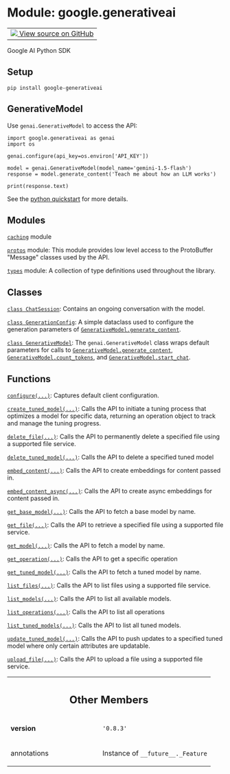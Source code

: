 
# Module: google.generativeai

<!-- Insert buttons and diff -->

<table class="tfo-notebook-buttons tfo-api nocontent">
<td>
  <a target="_blank" href="https://github.com/google/generative-ai-python/blob/master/google/generativeai/__init__.py">
    <img src="https://www.tensorflow.org/images/GitHub-Mark-32px.png" />
    View source on GitHub
  </a>
</td>
</table>



Google AI Python SDK



## Setup

```posix-terminal
pip install google-generativeai
```

## GenerativeModel

Use `genai.GenerativeModel` to access the API:

```
import google.generativeai as genai
import os

genai.configure(api_key=os.environ['API_KEY'])

model = genai.GenerativeModel(model_name='gemini-1.5-flash')
response = model.generate_content('Teach me about how an LLM works')

print(response.text)
```

See the [python quickstart](https://ai.google.dev/tutorials/python_quickstart) for more details.

## Modules

[`caching`](../google/generativeai/caching.md) module

[`protos`](../google/generativeai/protos.md) module: This module provides low level access to the ProtoBuffer "Message" classes used by the API.

[`types`](../google/generativeai/types.md) module: A collection of type definitions used throughout the library.

## Classes

[`class ChatSession`](../google/generativeai/ChatSession.md): Contains an ongoing conversation with the model.

[`class GenerationConfig`](../google/generativeai/types/GenerationConfig.md): A simple dataclass used to configure the generation parameters of <a href="../google/generativeai/GenerativeModel.md#generate_content"><code>GenerativeModel.generate_content</code></a>.

[`class GenerativeModel`](../google/generativeai/GenerativeModel.md): The `genai.GenerativeModel` class wraps default parameters for calls to <a href="../google/generativeai/GenerativeModel.md#generate_content"><code>GenerativeModel.generate_content</code></a>, <a href="../google/generativeai/GenerativeModel.md#count_tokens"><code>GenerativeModel.count_tokens</code></a>, and <a href="../google/generativeai/GenerativeModel.md#start_chat"><code>GenerativeModel.start_chat</code></a>.

## Functions

[`configure(...)`](../google/generativeai/configure.md): Captures default client configuration.

[`create_tuned_model(...)`](../google/generativeai/create_tuned_model.md): Calls the API to initiate a tuning process that optimizes a model for specific data, returning an operation object to track and manage the tuning progress.

[`delete_file(...)`](../google/generativeai/delete_file.md): Calls the API to permanently delete a specified file using a supported file service.

[`delete_tuned_model(...)`](../google/generativeai/delete_tuned_model.md): Calls the API to delete a specified tuned model

[`embed_content(...)`](../google/generativeai/embed_content.md): Calls the API to create embeddings for content passed in.

[`embed_content_async(...)`](../google/generativeai/embed_content_async.md): Calls the API to create async embeddings for content passed in.

[`get_base_model(...)`](../google/generativeai/get_base_model.md): Calls the API to fetch a base model by name.

[`get_file(...)`](../google/generativeai/get_file.md): Calls the API to retrieve a specified file using a supported file service.

[`get_model(...)`](../google/generativeai/get_model.md): Calls the API to fetch a model by name.

[`get_operation(...)`](../google/generativeai/get_operation.md): Calls the API to get a specific operation

[`get_tuned_model(...)`](../google/generativeai/get_tuned_model.md): Calls the API to fetch a tuned model by name.

[`list_files(...)`](../google/generativeai/list_files.md): Calls the API to list files using a supported file service.

[`list_models(...)`](../google/generativeai/list_models.md): Calls the API to list all available models.

[`list_operations(...)`](../google/generativeai/list_operations.md): Calls the API to list all operations

[`list_tuned_models(...)`](../google/generativeai/list_tuned_models.md): Calls the API to list all tuned models.

[`update_tuned_model(...)`](../google/generativeai/update_tuned_model.md): Calls the API to push updates to a specified tuned model where only certain attributes are updatable.

[`upload_file(...)`](../google/generativeai/upload_file.md): Calls the API to upload a file using a supported file service.



<!-- Tabular view -->
 <table class="responsive fixed orange">
<colgroup><col width="214px"><col></colgroup>
<tr><th colspan="2"><h2 class="add-link">Other Members</h2></th></tr>

<tr>
<td>

__version__<a id="__version__"></a>

</td>
<td>

`'0.8.3'`

</td>
</tr><tr>
<td>

annotations<a id="annotations"></a>

</td>
<td>

Instance of `__future__._Feature`

</td>
</tr>
</table>

